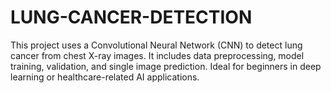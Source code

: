 # LUNG-CANCER-DETECTION
This project uses a Convolutional Neural Network (CNN) to detect lung cancer from chest X-ray images. It includes data preprocessing, model training, validation, and single image prediction. Ideal for beginners in deep learning or healthcare-related AI applications.
